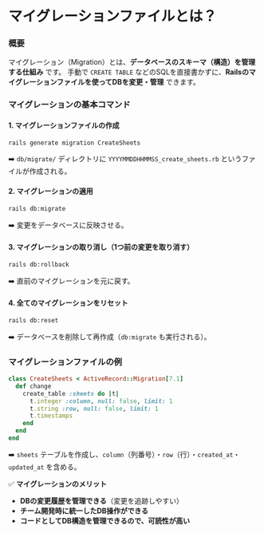 # **マイグレーションファイルとは？**

### **概要**

マイグレーション（Migration）とは、**データベースのスキーマ（構造）を管理する仕組み** です。 手動で `CREATE TABLE` などのSQLを直接書かずに、**Railsのマイグレーションファイルを使ってDBを変更・管理** できます。

### **マイグレーションの基本コマンド**

#### **1. マイグレーションファイルの作成**

```sh
rails generate migration CreateSheets
```

➡️ `db/migrate/` ディレクトリに `YYYYMMDDHHMMSS_create_sheets.rb` というファイルが作成される。

#### **2. マイグレーションの適用**

```sh
rails db:migrate
```

➡️ 変更をデータベースに反映させる。

#### **3. マイグレーションの取り消し（1つ前の変更を取り消す）**

```sh
rails db:rollback
```

➡️ 直前のマイグレーションを元に戻す。

#### **4. 全てのマイグレーションをリセット**

```sh
rails db:reset
```

➡️ データベースを削除して再作成（`db:migrate` も実行される）。

### **マイグレーションファイルの例**

```ruby
class CreateSheets < ActiveRecord::Migration[7.1]
  def change
    create_table :sheets do |t|
      t.integer :column, null: false, limit: 1
      t.string :row, null: false, limit: 1
      t.timestamps
    end
  end
end
```

➡️ `sheets` テーブルを作成し、`column`（列番号）・`row`（行）・`created_at`・`updated_at` を含める。

✅ **マイグレーションのメリット**

- **DBの変更履歴を管理できる**（変更を追跡しやすい）
- **チーム開発時に統一したDB操作ができる**
- **コードとしてDB構造を管理できるので、可読性が高い**